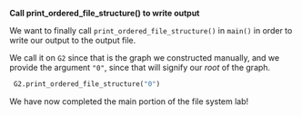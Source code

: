 <!---title{Using print_ordered_file_structure() in main()}--->

<!--badges={Python:18,Algorithms:18}-->

<!--concepts={useOfGraphs, Depth First Search (DFS)}-->
**Call print_ordered_file_structure() to write output**

We want to finally call `print_ordered_file_structure()` in `main()` in order to write our output to the output file. 

We call it on `G2` since that is the graph we constructed manually, and we provide the argument `"0"`, since that will signify our *root* of the graph.

```python
 G2.print_ordered_file_structure("0")
```

We have now completed the main portion of the file system lab!



